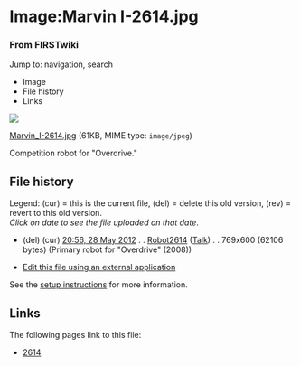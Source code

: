 

# Image:Marvin I-2614.jpg

### From FIRSTwiki

Jump to: navigation, search

  * Image
  * File history
  * Links

![](/media/5/56/Marvin_I-2614.jpg)

[Marvin_I-2614.jpg](/media/5/56/Marvin_I-2614.jpg "Marvin I-2614.jpg" ) (61KB,
MIME type: `image/jpeg`)

Competition robot for "Overdrive."

## File history

Legend: (cur) = this is the current file, (del) = delete this old version,
(rev) = revert to this old version.  
_Click on date to see the file uploaded on that date_.

  * (del) (cur) [20:56, 28 May 2012](/media/5/56/Marvin_I-2614.jpg "/media/5/56/Marvin I-2614.jpg" ) . . [Robot2614](/index.php?title=User:Robot2614&action=edit "User:Robot2614" ) ([Talk](/index.php/User_talk:Robot2614 "User talk:Robot2614" )) . . 769x600 (62106 bytes) (Primary robot for "Overdrive" (2008))
  

  * [Edit this file using an external application](/index.php?title=Image:Marvin_I-2614.jpg&action=edit&externaledit=true&mode=file "Image:Marvin I-2614.jpg" )

See the [setup
instructions](http://meta.wikimedia.org/wiki/Help:External_editors
"http://meta.wikimedia.org/wiki/Help:External_editors" ) for more information.

## Links

The following pages link to this file:

  * [2614](/index.php/2614 "2614" )

